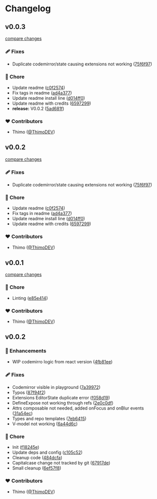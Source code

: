# Changelog


## v0.0.3

[compare changes](https://github.com/ThimoDEV/nuxt-codemirror/compare/v0.0.1...v0.0.3)

### 🩹 Fixes

- Duplicate codemirror/state causing extensions not working ([75f6f97](https://github.com/ThimoDEV/nuxt-codemirror/commit/75f6f97))

### 🏡 Chore

- Update readme ([c0f2574](https://github.com/ThimoDEV/nuxt-codemirror/commit/c0f2574))
- Fix tags in readme ([ad4a377](https://github.com/ThimoDEV/nuxt-codemirror/commit/ad4a377))
- Update readme install line ([d014ff0](https://github.com/ThimoDEV/nuxt-codemirror/commit/d014ff0))
- Update readme with credits ([6597299](https://github.com/ThimoDEV/nuxt-codemirror/commit/6597299))
- **release:** V0.0.2 ([5ad681f](https://github.com/ThimoDEV/nuxt-codemirror/commit/5ad681f))

### ❤️ Contributors

- Thimo ([@ThimoDEV](http://github.com/ThimoDEV))

## v0.0.2

[compare changes](https://github.com/ThimoDEV/nuxt-codemirror/compare/v0.0.1...v0.0.2)

### 🩹 Fixes

- Duplicate codemirror/state causing extensions not working ([75f6f97](https://github.com/ThimoDEV/nuxt-codemirror/commit/75f6f97))

### 🏡 Chore

- Update readme ([c0f2574](https://github.com/ThimoDEV/nuxt-codemirror/commit/c0f2574))
- Fix tags in readme ([ad4a377](https://github.com/ThimoDEV/nuxt-codemirror/commit/ad4a377))
- Update readme install line ([d014ff0](https://github.com/ThimoDEV/nuxt-codemirror/commit/d014ff0))
- Update readme with credits ([6597299](https://github.com/ThimoDEV/nuxt-codemirror/commit/6597299))

### ❤️ Contributors

- Thimo ([@ThimoDEV](http://github.com/ThimoDEV))

## v0.0.1

[compare changes](https://github.com/ThimoDEV/nuxt-codemirror/compare/v0.0.2...v0.0.1)

### 🏡 Chore

- Linting ([e85e414](https://github.com/ThimoDEV/nuxt-codemirror/commit/e85e414))

### ❤️ Contributors

- Thimo ([@ThimoDEV](http://github.com/ThimoDEV))

## v0.0.2


### 🚀 Enhancements

- WIP codemirro logic from react version ([4fb81ee](https://github.com/your-org/my-module/commit/4fb81ee))

### 🩹 Fixes

- Codemirror visible in playground ([7a39972](https://github.com/your-org/my-module/commit/7a39972))
- Typos ([87f94f2](https://github.com/your-org/my-module/commit/87f94f2))
- Extensions EditorState duplicate error ([f058d19](https://github.com/your-org/my-module/commit/f058d19))
- DefineExpose not working through refs ([2e0c0df](https://github.com/your-org/my-module/commit/2e0c0df))
- Attrs composable not needed, added onFocus and onBlur events ([31a54ec](https://github.com/your-org/my-module/commit/31a54ec))
- Types and repo templates ([7eb6415](https://github.com/your-org/my-module/commit/7eb6415))
- V-model not working ([6a44d6c](https://github.com/your-org/my-module/commit/6a44d6c))

### 🏡 Chore

- Init ([f18245e](https://github.com/your-org/my-module/commit/f18245e))
- Update deps and config ([c105c52](https://github.com/your-org/my-module/commit/c105c52))
- Cleanup code ([484dcfa](https://github.com/your-org/my-module/commit/484dcfa))
- Capitalcase change not tracked by git ([67917de](https://github.com/your-org/my-module/commit/67917de))
- Small cleanup ([6ef57f8](https://github.com/your-org/my-module/commit/6ef57f8))

### ❤️ Contributors

- Thimo ([@ThimoDEV](http://github.com/ThimoDEV))

